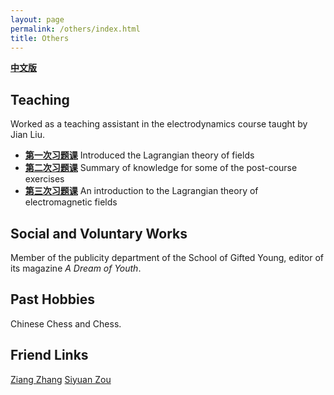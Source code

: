 ```yaml
---
layout: page
permalink: /others/index.html
title: Others
---
```


**[中文版](https://zian-chen.github.io/others_zh/)**

## Teaching

Worked as a teaching assistant in the electrodynamics course taught by Jian Liu.
- **[第一次习题课](https://zian-chen.github.io/file/TD-1.pdf)** Introduced the Lagrangian theory of fields
- **[第二次习题课](https://zian-chen.github.io/file/TD-2.pdf)** Summary of knowledge for some of the post-course exercises
- **[第三次习题课](https://zian-chen.github.io/file/TD-3.pdf)** An introduction to the Lagrangian theory of electromagnetic fields

## Social and Voluntary Works

Member of the publicity department of the School of Gifted Young, editor of its magazine *A Dream of Youth*.

## Past Hobbies

Chinese Chess and Chess.

## Friend Links

[Ziang Zhang](https://zhang-ziang.github.io/) [Siyuan Zou](https://siyuan-zou.github.io/)


<!--<div class="third">
<img src="/images/prelection1.JPG">
<img src="/images/speech1.JPG">
<img src="/images/speech3.JPG">
</div> -->
